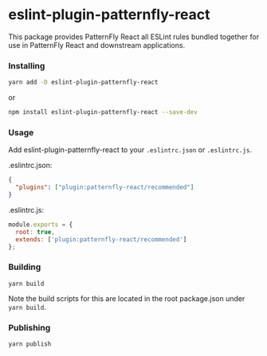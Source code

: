 # eslint-plugin-patternfly-react

This package provides PatternFly React all ESLint rules bundled together for use in PatternFly React and downstream applications.

### Installing

```sh
yarn add -D eslint-plugin-patternfly-react
```

or

```sh
npm install eslint-plugin-patternfly-react --save-dev
```

### Usage

Add eslint-plugin-patternfly-react to your `.eslintrc.json` or `.eslintrc.js`.

.eslintrc.json:

```json
{
  "plugins": ["plugin:patternfly-react/recommended"]
}
```

.eslintrc.js:

```javascript
module.exports = {
  root: true,
  extends: ['plugin:patternfly-react/recommended']
};
```

### Building

```
yarn build
```

Note the build scripts for this are located in the root package.json under `yarn build`.

### Publishing

```
yarn publish
```
